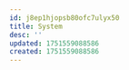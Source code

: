 ```yaml
---
id: j8ep1hjopsb80ofc7ulyx50
title: System
desc: ''
updated: 1751559088586
created: 1751559088586
---
```

